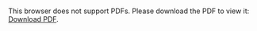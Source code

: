 ---
---

<object data="https://www.realjazz.es/wp-content/uploads/2019/06/TAKE_THE_A_TRAIN.pdf" type="application/pdf" width="700px" height="700px">
    <embed src="https://www.realjazz.es/wp-content/uploads/2019/06/TAKE_THE_A_TRAIN.pdf">
        <p>This browser does not support PDFs. Please download the PDF to view it: <a href="https://www.realjazz.es/wp-content/uploads/2019/06/TAKE_THE_A_TRAIN.pdf">Download PDF</a>.</p>
    </embed>
</object>
